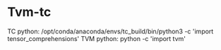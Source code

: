 # Tvm-tc
 
TC python: /opt/conda/anaconda/envs/tc_build/bin/python3 -c 'import tensor_comprehensions' 
TVM python: python -c 'import tvm'

